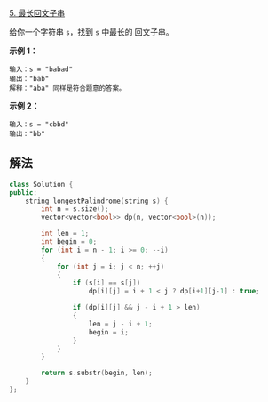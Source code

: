 [5. 最长回文子串](https://leetcode.cn/problems/longest-palindromic-substring/)

给你一个字符串 `s`，找到 `s` 中最长的 回文子串。

**示例 1：**

```
输入：s = "babad"
输出："bab"
解释："aba" 同样是符合题意的答案。
```

**示例 2：**

```
输入：s = "cbbd"
输出："bb"
```



## 解法

```cc
class Solution {
public:
    string longestPalindrome(string s) {
        int n = s.size();
        vector<vector<bool>> dp(n, vector<bool>(n));

        int len = 1;
        int begin = 0;
        for (int i = n - 1; i >= 0; --i)
        {
            for (int j = i; j < n; ++j)
            {
                if (s[i] == s[j])
                    dp[i][j] = i + 1 < j ? dp[i+1][j-1] : true;

                if (dp[i][j] && j - i + 1 > len)
                {
                    len = j - i + 1;
                    begin = i;
                }
            }
        }

        return s.substr(begin, len);
    }
};
```

